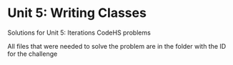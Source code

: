# Unit 5: Writing Classes

Solutions for Unit 5: Iterations CodeHS problems

All files that were needed to solve the problem are in the folder with the ID for the challenge
